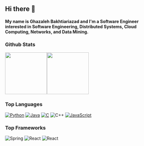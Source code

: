 ## Hi there 👋
#### My name is Ghazaleh Bakhtiariazad and I'm a Software Engineer interested in Software Engineering, Distributed Systems, Cloud Computing, Networks, and Data Mining.

### Github Stats

<img height="137px" src="https://github-readme-stats.vercel.app/api?username=ghazalb76&hide_title=true&hide_border=true&show_icons=true&include_all_commits=true&count_private=true&line_height=21&theme=tokyonight" /><!-- wi*quL3fcV --><img height="137px" src="https://github-readme-stats.vercel.app/api/top-langs/?username=ghazalb76&hide=html&hide_border=true&layout=compact&langs_count=7&exclude_repo=comp426,Redventures-Movie-Quotes&theme=tokyonight" /></a>

### Top Languages

[![Python](https://img.shields.io/badge/-Python-000?&logo=python)](https://github.com/adamalston?tab=repositories&q=&type=&language=python)
[![Java](https://img.shields.io/badge/-Java-000?&logo=Java&logoColor=007396)](https://github.com/adamalston?tab=repositories&q=&type=&language=java&logocolor=white)
[![C](https://img.shields.io/badge/-C-000?&logo=C)](https://github.com/adamalston?tab=repositories&q=&type=&language=c)
![C++](https://img.shields.io/badge/-C++-000?&logo=c%2b%2b&logoColor=00599C)
[![JavaScript](https://img.shields.io/badge/-JavaScript-000?&logo=JavaScript&logoColor=ddc508)](https://github.com/adamalston?tab=repositories&q=&type=&language=javascript)

### Top Frameworks

![Spring](https://img.shields.io/badge/-Spring-000?&logo=Spring)
![React](https://img.shields.io/badge/-React-000?&logo=React)
![React](https://img.shields.io/badge/-Django-000?&logo=Django)
